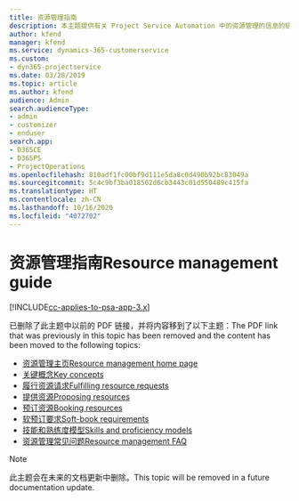 ```yaml
---
title: 资源管理指南
description: 本主题提供有关 Project Service Automation 中的资源管理的信息的链接
author: kfend
manager: kfend
ms.service: dynamics-365-customerservice
ms.custom:
- dyn365-projectservice
ms.date: 03/28/2019
ms.topic: article
ms.author: kfend
audience: Admin
search.audienceType:
- admin
- customizer
- enduser
search.app:
- D365CE
- D365PS
- ProjectOperations
ms.openlocfilehash: 810adf1fc00bf9d111e5da8c0d490b92bc83049a
ms.sourcegitcommit: 5c4c9bf3ba018562d6cb3443c01d550489c415fa
ms.translationtype: HT
ms.contentlocale: zh-CN
ms.lasthandoff: 10/16/2020
ms.locfileid: "4072702"
---
```

# <a name="resource-management-guide"></a><span data-ttu-id="96d78-103">资源管理指南</span><span class="sxs-lookup"><span data-stu-id="96d78-103">Resource management guide</span></span>

[!INCLUDE[cc-applies-to-psa-app-3.x](../../includes/cc-applies-to-psa-app-3x.md)]

<span data-ttu-id="96d78-104">已删除了此主题中以前的 PDF 链接，并将内容移到了以下主题：</span><span class="sxs-lookup"><span data-stu-id="96d78-104">The PDF link that was previously in this topic has been removed and the content has been moved to the following topics:</span></span>

- [<span data-ttu-id="96d78-105">资源管理主页</span><span class="sxs-lookup"><span data-stu-id="96d78-105">Resource management home page</span></span>](../resource-management-home-page.md)
- [<span data-ttu-id="96d78-106">关键概念</span><span class="sxs-lookup"><span data-stu-id="96d78-106">Key concepts</span></span>](../reports-key-concepts.md)
- [<span data-ttu-id="96d78-107">履行资源请求</span><span class="sxs-lookup"><span data-stu-id="96d78-107">Fulfilling resource requests</span></span>](../resource-management-fulfill-requests.md)
- [<span data-ttu-id="96d78-108">提供资源</span><span class="sxs-lookup"><span data-stu-id="96d78-108">Proposing resources</span></span>](../resource-management-propose-resources.md)
- [<span data-ttu-id="96d78-109">预订资源</span><span class="sxs-lookup"><span data-stu-id="96d78-109">Booking resources</span></span>](../resource-management-book-resources-scheduleboard.md)
- [<span data-ttu-id="96d78-110">软预订要求</span><span class="sxs-lookup"><span data-stu-id="96d78-110">Soft-book requirements</span></span>](../resource-management-softbook-requirements.md)
- [<span data-ttu-id="96d78-111">技能和熟练度模型</span><span class="sxs-lookup"><span data-stu-id="96d78-111">Skills and proficiency models</span></span>](../resource-management-skills-proficiency.md)
- [<span data-ttu-id="96d78-112">资源管理常见问题</span><span class="sxs-lookup"><span data-stu-id="96d78-112">Resource management FAQ</span></span>](../resource-management-faq.md)

> [!NOTE]
> <span data-ttu-id="96d78-113">此主题会在未来的文档更新中删除。</span><span class="sxs-lookup"><span data-stu-id="96d78-113">This topic will be removed in a future documentation update.</span></span> 
